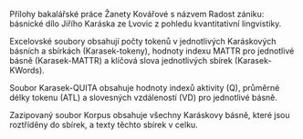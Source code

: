Přílohy bakalářské práce Žanety Kovářové s názvem Radost zániku: básnické dílo Jiřího Karáska ze Lvovic z pohledu kvantitativní lingvistiky.

Excelovské soubory obsahují počty tokenů v jednotlivých Karáskových básních a sbírkách (Karasek-tokeny), hodnoty indexu MATTR pro jednotlivé básně (Karasek-MATTR) a klíčová slova jednotlivých sbírek (Karasek-KWords). 

Soubor Karasek-QUITA obsahuje hodnoty indexů aktivity (Q), průměrné délky tokenu (ATL) a slovesných vzdáleností (VD) pro jednotlivé básně. 

Zazipovaný soubor Korpus obsahuje všechny Karáskovy básně, které jsou roztříděny do sbírek, a texty těchto sbírek v celku. 
